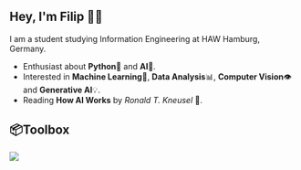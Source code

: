 ## Hey, I'm Filip 👋🏻

I am a student studying Information Engineering at HAW Hamburg, Germany.

- Enthusiast about **Python**🐍 and **AI**🤖.
- Interested in **Machine Learning**🧠, **Data Analysis**📊, **Computer Vision**👁️ and **Generative AI**💡.
- Reading **How AI Works** by _Ronald T. Kneusel_ 📖.

## 📦**Toolbox**

<p align="left">
  <a href="https://skillicons.dev">
    <img src="https://skillicons.dev/icons?i=python,java,c,github" />
  </a>
</p>
